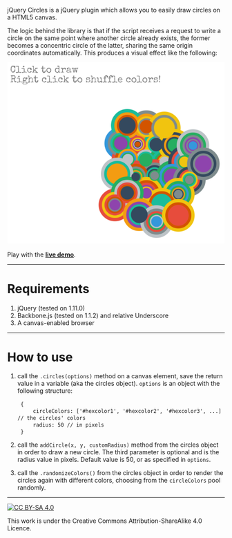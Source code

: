 jQuery Circles is a jQuery plugin which allows you to easily draw circles on a HTML5 canvas.

The logic behind the library is that if the script receives a request to write a circle on the same point where another circle already exists, the former becomes a concentric circle of the latter, sharing the same origin coordinates automatically. This produces a visual effect like the following:

![Circles example](img/example.png)



Play with the **[live demo](http://giacomofurlan.name/projects/circles/ "jQuery Circles! Live demo")**.

----------

# Requirements #

1. jQuery (tested on 1.11.0)
2. Backbone.js (tested on 1.1.2) and relative Underscore
3. A canvas-enabled browser

----------

# How to use #

1. call the `.circles(options)` method on a canvas element, save the return value in a variable (aka the circles object). `options` is an object with the following structure:

		{
			circleColors: ['#hexcolor1', '#hexcolor2', '#hexcolor3', ...] // the circles' colors
			radius: 50 // in pixels
		}

2. call the `addCircle(x, y, customRadius)` method from the circles object in order to draw a new circle. The third parameter is optional and is the radius value in pixels. Default value is 50, or as specified in `options`.

3. call the `.randomizeColors()` from the circles object in order to render the circles again with different colors, choosing from the `circleColors` pool randomly.

----------

[![CC BY-SA 4.0](http://i.creativecommons.org/l/by-sa/4.0/88x31.png)](http://creativecommons.org/licenses/by-sa/4.0/ "Creative Commons Attribution-ShareAlike 4.0")

This work is under the Creative Commons Attribution-ShareAlike 4.0 Licence.